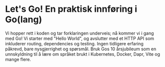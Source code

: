 # Let's Go! En praktisk innføring i Go(lang)

Vi hopper rett i koden og tar forklaringen underveis; nå kommer vi i gang med Go! Vi starter med "Hello World", og avslutter med et HTTP API som inkluderer routing, dependencies og testing. Ingen tidligere erfaring påkrevd, bare nysgjerrighet og spørsmål. Bruk Gos 10 årsjubileum som en unnskyldning til å lære om språket brukt i Kubernetes, Docker, Dapr, Vite og mange flere.
